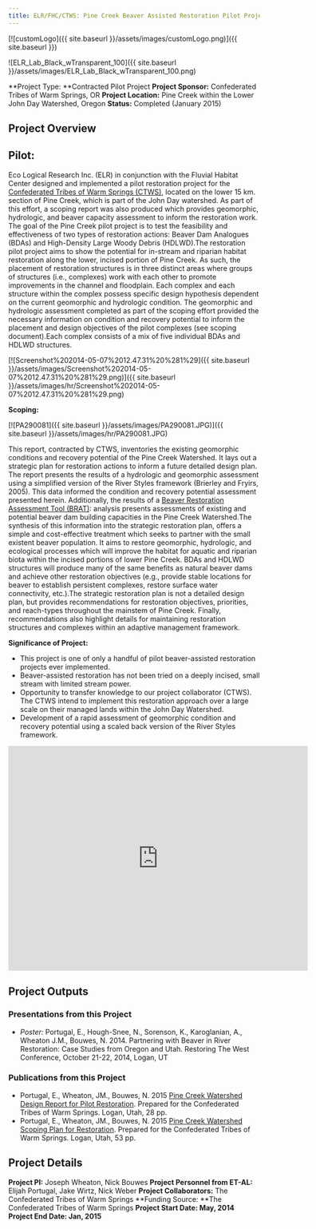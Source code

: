 ```yaml
---
title: ELR/FHC/CTWS: Pine Creek Beaver Assisted Restoration Pilot Project
---
```


[![customLogo]({{ site.baseurl }}/assets/images/customLogo.png)]({{ site.baseurl }})

![ELR_Lab_Black_wTransparent_100]({{ site.baseurl }}/assets/images/ELR_Lab_Black_wTransparent_100.png)

**Project Type:  **Contracted Pilot Project
**Project Sponsor:** Confederated Tribes of Warm Springs, OR
**Project Location:** Pine Creek within the Lower John Day Watershed, Oregon
**Status:**   Completed (January 2015)

## **Project Overview**

## **Pilot:**

Eco Logical Research Inc. (ELR) in conjunction with the Fluvial Habitat Center designed and implemented a pilot restoration project for the [Confederated Tribes of Warm Springs (CTWS)](http://www.warmsprings.com/), located on the lower 15 km. section of Pine Creek, which is part of the John Day watershed. As part of this effort, a scoping report was also produced which provides geomorphic, hydrologic, and beaver capacity assessment to inform the restoration work. The goal of the Pine Creek pilot project is to test the feasibility and effectiveness of two types of restoration actions: Beaver Dam Analogues (BDAs) and High-Density Large Woody Debris (HDLWD).The restoration pilot project aims to show the potential for in-stream and riparian habitat restoration along the lower, incised portion of Pine Creek. As such, the placement of restoration structures is in three distinct areas where groups of structures (i.e., complexes) work with each other to promote improvements in the channel and floodplain. Each complex and each structure within the complex possess specific design hypothesis dependent on the current geomorphic and hydrologic condition. The geomorphic and hydrologic assessment completed as part of the scoping effort provided the necessary information on condition and recovery potential to inform the placement and design objectives of the pilot complexes (see scoping document).Each complex consists of a mix of five individual BDAs and HDLWD structures.

[![Screenshot%202014-05-07%2012.47.31%20%281%29]({{ site.baseurl }}/assets/images/Screenshot%202014-05-07%2012.47.31%20%281%29.png)]({{ site.baseurl }}/assets/images/hr/Screenshot%202014-05-07%2012.47.31%20%281%29.png)

**Scoping:**

[![PA290081]({{ site.baseurl }}/assets/images/PA290081.JPG)]({{ site.baseurl }}/assets/images/hr/PA290081.JPG)

This report, contracted by CTWS, inventories the existing geomorphic conditions and recovery potential of the Pine Creek Watershed. It lays out a strategic plan for restoration actions to inform a future detailed design plan. The report presents the results of a hydrologic and geomorphic assessment using a simplified version of the River Styles framework (Brierley and Fryirs, 2005). This data informed the condition and recovery potential assessment presented herein. Additionally, the results of a [Beaver Restoration Assessment Tool (BRAT)](http://brat.joewheaton.org/):  analysis presents assessments of existing and potential beaver dam building capacities in the Pine Creek Watershed.The synthesis of this information into the strategic restoration plan, offers a simple and cost-effective treatment which seeks to partner with the small existent beaver population. It aims to restore geomorphic, hydrologic, and ecological processes which will improve the habitat for aquatic and riparian biota within the incised portions of lower Pine Creek. BDAs and HDLWD structures will produce many of the same benefits as natural beaver dams and achieve other restoration objectives (e.g., provide stable locations for beaver to establish persistent complexes, restore surface water connectivity, etc.).The strategic restoration plan is not a detailed design plan, but provides recommendations for restoration objectives, priorities, and reach-types throughout the mainstem of Pine Creek. Finally, recommendations also highlight details for maintaining restoration structures and complexes within an adaptive management framework.

**Significance of Project:**

- This project is one of only a handful of pilot beaver-assisted restoration projects ever implemented.
- Beaver-assisted restoration has not been tried on a deeply incised, small stream with limited stream power.
- Opportunity to transfer knowledge to our project collaborator (CTWS). The CTWS intend to implement this restoration approach over a large scale on their managed lands within the John Day Watershed.
- Development of a rapid assessment of geomorphic condition and recovery potential using a scaled back version of the River Styles framework.

<iframe src="https://www.google.com/maps/embed?pb=!1m14!1m8!1m3!1d45208.763505366835!2d-120.44721200000001!3d44.91219600000001!3m2!1i1024!2i768!4f13.1!3m3!1m2!1s0x54bc3b18acdbd431%3A0xccc38b6df3d66404!2sClarno%2C+OR+97830!5e0!3m2!1sen!2sus!4v1504880751185" width="600" height="450" frameborder="0" style="border:0" allowfullscreen></iframe>

## Project Outputs

### Presentations from this Project

- *Poster:* Portugal, E., Hough-Snee, N., Sorenson, K., Karoglanian, A., Wheaton J.M., Bouwes, N. 2014. Partnering with Beaver in River Restoration: Case Studies from Oregon and Utah. Restoring The West Conference, October 21-22, 2014, Logan, UT

### Publications from this Project

- Portugal, E., Wheaton, JM., Bouwes, N. 2015 [Pine Creek Watershed Design Report for Pilot Restoration](https://www.researchgate.net/profile/Elijah_Portugal/publications). Prepared for the Confederated Tribes of Warm Springs. Logan, Utah, 28 pp.
- Portugal, E., Wheaton, JM., Bouwes, N. 2015 [Pine Creek Watershed Scoping Plan for Restoration](https://www.researchgate.net/profile/Elijah_Portugal). Prepared for the Confederated Tribes of Warm Springs. Logan, Utah, 53 pp.

## Project Details

**Project PI:**  Joseph Wheaton, Nick Bouwes
**Project Personnel from ET-AL:** Elijah Portugal, Jake Wirtz, Nick Weber
**Project Collaborators:** The Confederated Tribes of Warm Springs
**Funding Source: **The Confederated Tribes of Warm Springs
**Project Start Date:  May, 2014**
**Project End Date: Jan, 2015** 